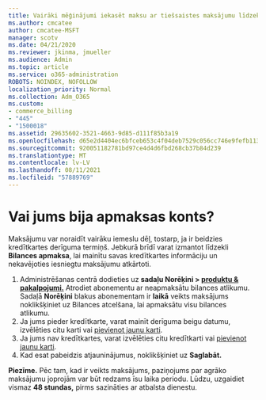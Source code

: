 ```yaml
---
title: Vairāki mēģinājumi iekasēt maksu ar tiešsaistes maksājumu līdzekļiem
ms.author: cmcatee
author: cmcatee-MSFT
manager: scotv
ms.date: 04/21/2020
ms.reviewer: jkinma, jmueller
ms.audience: Admin
ms.topic: article
ms.service: o365-administration
ROBOTS: NOINDEX, NOFOLLOW
localization_priority: Normal
ms.collection: Adm_O365
ms.custom:
- commerce_billing
- "445"
- "1500018"
ms.assetid: 29635602-3521-4663-9d85-d111f85b3a19
ms.openlocfilehash: d65e2d4404ec6bfceb653c4f04deb7529c056cc746e9fefb113cdc1fd16261b1
ms.sourcegitcommit: 920051182781bd97ce4d4d6fbd268cb37b84d239
ms.translationtype: MT
ms.contentlocale: lv-LV
ms.lasthandoff: 08/11/2021
ms.locfileid: "57889769"
---
```

# <a name="past-due-account"></a>Vai jums bija apmaksas konts?

Maksājumu var noraidīt vairāku iemeslu dēļ, tostarp, ja ir beidzies kredītkartes derīguma termiņš. Jebkurā brīdī varat izmantot līdzekli **Bilances apmaksa**, lai mainītu savas kredītkartes informāciju un nekavējoties iesniegtu maksājumu atkārtoti.

1. Administrēšanas centrā dodieties uz **sadaļu Norēķini > [produktu & pakalpojumi.](https://go.microsoft.com/fwlink/p/?linkid=842054)**
Atrodiet abonementu ar neapmaksātu bilances atlikumu. Sadaļā **Norēķini** blakus abonementam ir **laikā** veikts  maksājums noklikšķiniet uz Bilances atcelšana, lai apmaksātu visu bilances atlikumu.
2. Ja jums pieder kredītkarte, varat mainīt derīguma beigu datumu, izvēlēties citu karti vai [pievienot jaunu karti](https://docs.microsoft.com/microsoft-365/commerce/billing-and-payments/manage-payment-methods).
3. Ja jums nav kredītkartes, varat izvēlēties citu kredītkarti vai [pievienot jaunu karti](https://docs.microsoft.com/microsoft-365/commerce/billing-and-payments/manage-payment-methods).
4. Kad esat pabeidzis atjauninājumus, noklikšķiniet uz **Saglabāt.**

**Piezīme.** Pēc tam, kad ir veikts maksājums, paziņojums par agrāko maksājumu joprojām var būt redzams īsu laika periodu. Lūdzu, uzgaidiet vismaz **48 stundas,** pirms sazināties ar atbalsta dienestu.
